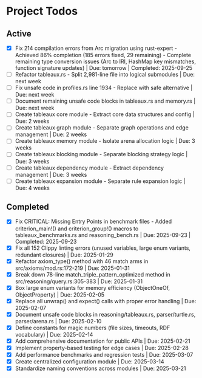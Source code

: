 # Project Todos

## Active
- [x] Fix 214 compilation errors from Arc<IRI> migration using rust-expert - Achieved 86% completion (185 errors fixed, 29 remaining) - Complete remaining type conversion issues (Arc<IRI> to IRI, HashMap key mismatches, function signature updates) | Due: tomorrow | Completed: 2025-09-25
- [ ] Refactor tableaux.rs - Split 2,981-line file into logical submodules | Due: next week
- [ ] Fix unsafe code in profiles.rs line 1934 - Replace with safe alternative | Due: next week
- [ ] Document remaining unsafe code blocks in tableaux.rs and memory.rs | Due: next week
- [ ] Create tableaux core module - Extract core data structures and config | Due: 2 weeks
- [ ] Create tableaux graph module - Separate graph operations and edge management | Due: 2 weeks
- [ ] Create tableaux memory module - Isolate arena allocation logic | Due: 3 weeks
- [ ] Create tableaux blocking module - Separate blocking strategy logic | Due: 3 weeks
- [ ] Create tableaux dependency module - Extract dependency management | Due: 3 weeks
- [ ] Create tableaux expansion module - Separate rule expansion logic | Due: 4 weeks

## Completed
- [x] Fix CRITICAL: Missing Entry Points in benchmark files - Added criterion_main!() and criterion_group!() macros to tableaux_benchmarks.rs and reasoning_bench.rs | Due: 2025-09-23 | Completed: 2025-09-23
- [x] Fix all 152 Clippy linting errors (unused variables, large enum variants, redundant closures) | Due: 2025-01-29
- [x] Refactor axiom_type() method with 46 match arms in src/axioms/mod.rs:172-219 | Due: 2025-01-31
- [x] Break down 78-line match_triple_pattern_optimized method in src/reasoning/query.rs:305-383 | Due: 2025-01-31
- [x] Box large enum variants for memory efficiency (ObjectOneOf, ObjectProperty) | Due: 2025-02-05
- [x] Replace all unwrap() and expect() calls with proper error handling | Due: 2025-02-07
- [x] Document unsafe code blocks in reasoning/tableaux.rs, parser/turtle.rs, parser/arena.rs | Due: 2025-02-10
- [x] Define constants for magic numbers (file sizes, timeouts, RDF vocabulary) | Due: 2025-02-14
- [x] Add comprehensive documentation for public APIs | Due: 2025-02-21
- [x] Implement property-based testing for edge cases | Due: 2025-02-28
- [x] Add performance benchmarks and regression tests | Due: 2025-03-07
- [x] Create centralized configuration module | Due: 2025-03-14
- [x] Standardize naming conventions across modules | Due: 2025-03-21